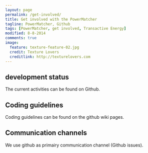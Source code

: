 ```yaml
---
layout: page
permalink: /get-involved/
title: Get involved with the PowerMatcher
tagline: PowerMatcher, Github
tags: [PowerMatcher, get involved, Transactive Energy]
modified: 8-8-2014
comments: true
image:
  feature: texture-feature-02.jpg
  credit: Texture Lovers
  creditlink: http://texturelovers.com
---
```


## development status ##
The current activities can be found on Github.



## Coding guidelines ##
Coding guidelines can be found on the github wiki pages.

## Communication channels ##
We use github as primairy communication channel (Github issues).

